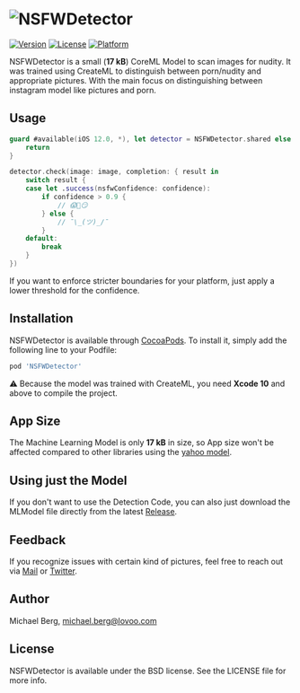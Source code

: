 # ![NSFWDetector](https://github.com/lovoo/NSFWDetector/blob/master/assets/header.png?raw=true)

[![Version](https://img.shields.io/cocoapods/v/NSFWDetector.svg?style=flat)](https://cocoapods.org/pods/NSFWDetector)
[![License](https://img.shields.io/cocoapods/l/NSFWDetector.svg?style=flat)](https://cocoapods.org/pods/NSFWDetector)
[![Platform](https://img.shields.io/cocoapods/p/NSFWDetector.svg?style=flat)](https://cocoapods.org/pods/NSFWDetector)

NSFWDetector is a small (**17 kB**) CoreML Model to scan images for nudity. It was trained using CreateML to distinguish between porn/nudity and appropriate pictures. With the main focus on distinguishing between instagram model like pictures and porn.

## Usage

```swift
guard #available(iOS 12.0, *), let detector = NSFWDetector.shared else {
    return
}

detector.check(image: image, completion: { result in
    switch result {
    case let .success(nsfwConfidence: confidence):
        if confidence > 0.9 {
            // 😱🙈😏
        } else {
            // ¯\_(ツ)_/¯
        }
    default:
        break
    }
})
```

If you want to enforce stricter boundaries for your platform, just apply a lower threshold for the confidence.

## Installation

NSFWDetector is available through [CocoaPods](https://cocoapods.org). To install
it, simply add the following line to your Podfile:

```ruby
pod 'NSFWDetector'
```

⚠️ Because the model was trained with CreateML, you need **Xcode 10** and above to compile the project.

## App Size

The Machine Learning Model is only **17 kB** in size, so App size won't be affected compared to other libraries using the [yahoo model](https://github.com/yahoo/open_nsfw).

## Using just the Model

If you don't want to use the Detection Code, you can also just download the MLModel file directly from the latest [Release](https://github.com/lovoo/NSFWDetector/releases).

## Feedback

If you recognize issues with certain kind of pictures, feel free to reach out via [Mail](mailto:michael.berg@lovoo.com) or [Twitter](https://twitter.com/LOVOOEng).

## Author

Michael Berg, [michael.berg@lovoo.com](mailto:michael.berg@lovoo.com)

## License

NSFWDetector is available under the BSD license. See the LICENSE file for more info.
